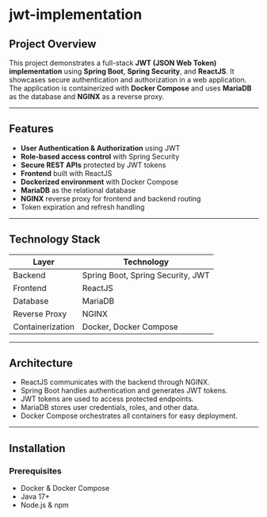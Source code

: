 # jwt-implementation

## Project Overview
This project demonstrates a full-stack **JWT (JSON Web Token) implementation** using **Spring Boot**, **Spring Security**, and **ReactJS**. It showcases secure authentication and authorization in a web application. The application is containerized with **Docker Compose** and uses **MariaDB** as the database and **NGINX** as a reverse proxy.

---

## Features
- **User Authentication & Authorization** using JWT
- **Role-based access control** with Spring Security
- **Secure REST APIs** protected by JWT tokens
- **Frontend** built with ReactJS
- **Dockerized environment** with Docker Compose
- **MariaDB** as the relational database
- **NGINX** reverse proxy for frontend and backend routing
- Token expiration and refresh handling

---

## Technology Stack
| Layer | Technology |
|-------|------------|
| Backend | Spring Boot, Spring Security, JWT |
| Frontend | ReactJS |
| Database | MariaDB |
| Reverse Proxy | NGINX |
| Containerization | Docker, Docker Compose |

---

## Architecture

- ReactJS communicates with the backend through NGINX.
- Spring Boot handles authentication and generates JWT tokens.
- JWT tokens are used to access protected endpoints.
- MariaDB stores user credentials, roles, and other data.
- Docker Compose orchestrates all containers for easy deployment.

---

## Installation

### Prerequisites
- Docker & Docker Compose
- Java 17+
- Node.js & npm

